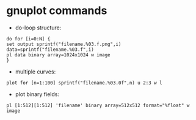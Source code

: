
# gnuplot commands


- do-loop structure:
```
do for [i=0:N] {
set output sprintf("filename.%03.f.png",i)
data=sprintf("filename.%03.f",i)
pl data binary array=1024x1024 w image
}
```

- multiple curves:
```
plot for [n=1:100] sprintf("filename.%03.0f",n) u 2:3 w l
```

- plot binary fields:
```
pl [1:512][1:512] 'filename' binary array=512x512 format="%float" w image
```